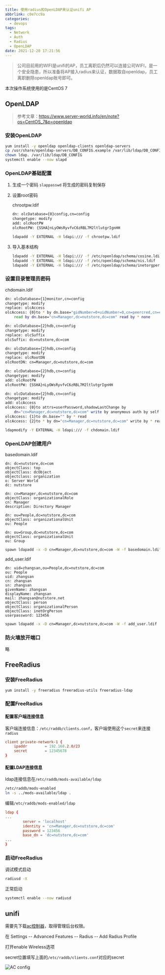 ```yaml
---
title: 使用radius和OpenLDAP来认证unifi AP
abbrlink: c0e7cc9a
categories:
  - devops
tags:
  - Network
  - Auth
  - Radius
  - OpenLDAP
date: 2021-12-20 17:21:56
---
```


> 公司目前用的WIFI是unifi的AP，员工离职后仍然可以连接公司WIFI，是一个安全隐患，所以准备将AP接入radius来认证，数据取自openldap，员工离职删除openldap账号即可。

本次操作系统使用的是CentOS 7

## OpenLDAP

> 参考文章：<https://www.server-world.info/en/note?os=CentOS_7&p=openldap>

### 安装OpenLDAP

```bash
yum install -y openldap openldap-clients openldap-servers
cp /usr/share/openldap-servers/DB_CONFIG.example /var/lib/ldap/DB_CONFIG
chown ldap. /var/lib/ldap/DB_CONFIG
systemctl enable --now slapd
```

### OpenLDAP基础配置

1. 生成一个密码
    ```slappasswd```
    将生成的密码复制保存

2. 设置root密码

    chrootpw.ldif

    ```bash
    dn: olcDatabase={0}config,cn=config
    changetype: modify
    add: olcRootPW
    olcRootPW: {SSHA}nLyOWsRyvfvC6zRBL7M2ltlutgrIgnHH
    ```

    ```bash
    ldapadd -Y EXTERNAL -H ldapi:/// -f chrootpw.ldif
    ```

3. 导入基本结构

    ```bash
    ldapadd -Y EXTERNAL -H ldapi:/// -f /etc/openldap/schema/cosine.ldif
    ldapadd -Y EXTERNAL -H ldapi:/// -f /etc/openldap/schema/nis.ldif
    ldapadd -Y EXTERNAL -H ldapi:/// -f /etc/openldap/schema/inetorgperson.ldif
    ```

### 设置目录管理员密码

chdomain.ldif

```bash
dn: olcDatabase={1}monitor,cn=config
changetype: modify
replace: olcAccess
olcAccess: {0}to * by dn.base="gidNumber=0+uidNumber=0,cn=peercred,cn=external,cn=auth"
    read by dn.base="cn=Manager,dc=nutstore,dc=com" read by * none

dn: olcDatabase={2}hdb,cn=config
changetype: modify
replace: olcSuffix
olcSuffix: dc=nutstore,dc=com

dn: olcDatabase={2}hdb,cn=config
changetype: modify
replace: olcRootDN
olcRootDN: cn=Manager,dc=nutstore,dc=com

dn: olcDatabase={2}hdb,cn=config
changetype: modify
add: olcRootPW
olcRootPW: {SSHA}nLyOWsRyvfvC6zRBL7M2ltlutgrIgnHH

dn: olcDatabase={2}hdb,cn=config
changetype: modify
add: olcAccess
olcAccess: {0}to attrs=userPassword,shadowLastChange by
    dn="cn=Manager,dc=nutstore,dc=com" write by anonymous auth by self write by * none
olcAccess: {1}to dn.base="" by * read
olcAccess: {2}to * by dn="cn=Manager,dc=nutstore,dc=com" write by * read
```

```bash
ldapmodify -Y EXTERNAL -H ldapi:/// -f chdomain.ldif
```

### OpenLDAP创建用户

basedomain.ldif

```ldif
dn: dc=nutstore,dc=com
objectClass: top
objectClass: dcObject
objectclass: organization
o: Server World
dc: nutstore

dn: cn=Manager,dc=nutstore,dc=com
objectClass: organizationalRole
cn: Manager
description: Directory Manager

dn: ou=People,dc=nutstore,dc=com
objectClass: organizationalUnit
ou: People

dn: ou=Group,dc=nutstore,dc=com
objectClass: organizationalUnit
ou: Group
```

```bash
spawn ldapadd -x -D cn=Manager,dc=nutstore,dc=com -W -f basedomain.ldif
```

add_user.ldif

```ldif
dn: uid=zhangsan,ou=People,dc=nutstore,dc=com
ou: People
uid: zhangsan
cn: zhangsan
sn: zhangsan
givenName: zhangsan
displayName: zhangsan
mail: zhangsan@nutstore.net
objectClass: person
objectClass: organizationalPerson
objectClass: inetOrgPerson
userpassword: 123456
```

```bash
spawn ldapadd -x -D cn=Manager,dc=nutstore,dc=com -W -f add_user.ldif
```

### 防火墙放开端口

略

## FreeRadius

### 安装FreeRadius

```bash
yum install -y freeradius freeradius-utils freeradius-ldap
```

### 配置FreeRadius

#### 配置客户端连接信息

客户端连接信息：`/etc/raddb/clients.conf`，客户端使用这个`secret`来连接`radius`

```conf
client private-network-1 {
    ipaddr        = 192.168.2.0/23
    secret        = 12345678
}
```

#### 配置LDAP连接信息

ldap连接信息在`/etc/raddb/mods-available/ldap`

```bash
/etc/raddb/mods-enabled
ln -s ../mods-available/ldap .
```

编辑`/etc/raddb/mods-enabled/ldap`

```conf
ldap {
...
        server = 'localhost'
        identity = 'cn=Manager,dc=nutstore,dc=com'
        password = 123456
        base_dn = 'dc=nutstore,dc=com'
...
}
```

### 启动FreeRadius

调试模式启动

```bash
radiusd -X
```

正常启动

```bash
systemctl enable --now radiusd
```

## unifi

需要先下载[ac控制器](https://www.ui.com/download-software/)，取得管理后台权限。

在 Settings -- Advanced Features -- Radius -- Add Radius Profile

打开enable Wireless选项

secret位置填写上面的`/etc/raddb/clients.conf`对应的secret

![AC config](https://static.zahui.fan/images/unifi_ac_controller_config.png)
